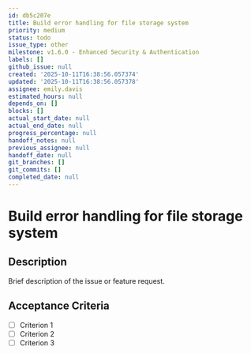 ```yaml
---
id: db5c207e
title: Build error handling for file storage system
priority: medium
status: todo
issue_type: other
milestone: v1.6.0 - Enhanced Security & Authentication
labels: []
github_issue: null
created: '2025-10-11T16:38:56.057374'
updated: '2025-10-11T16:38:56.057378'
assignee: emily.davis
estimated_hours: null
depends_on: []
blocks: []
actual_start_date: null
actual_end_date: null
progress_percentage: null
handoff_notes: null
previous_assignee: null
handoff_date: null
git_branches: []
git_commits: []
completed_date: null
---
```


# Build error handling for file storage system

## Description

Brief description of the issue or feature request.

## Acceptance Criteria

- [ ] Criterion 1
- [ ] Criterion 2
- [ ] Criterion 3